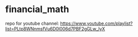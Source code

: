 # financial_math

repo for youtube channel: https://www.youtube.com/playlist?list=PLtp8WNnmsfVu6D0l006d7PBF2gGLw_lyX
